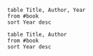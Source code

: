 ```dataview
table Title, Author, Year
from #book 
sort Year desc
```

```dataview
table Title, Author
from #book 
sort Year desc
```